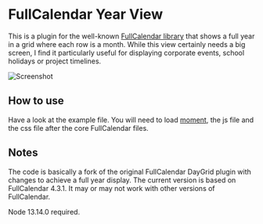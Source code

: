 # FullCalendar Year View
This is a plugin for the well-known [FullCalendar library](https://fullcalendar.io) that shows a full year in a grid
where each row is a month. While this view certainly needs a big screen, I find it particularly useful for displaying
corporate events, school holidays or project timelines.

![Screenshot](examples/screenshot.png "Screenshot")

## How to use
Have a look at the example file. You will need to load [moment](https://momentjs.com/), the js file and the css file
after the core FullCalendar files.

## Notes
The code is basically a fork of the original FullCalendar DayGrid plugin with changes to achieve a full year display.
The current version is based on FullCalendar 4.3.1. It may or may not work with other versions of FullCalendar.

Node 13.14.0 required.
